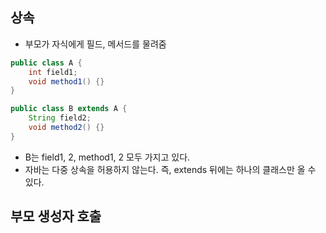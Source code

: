 ## 상속

- 부모가 자식에게 필드, 메서드를 물려줌

```java
public class A {
    int field1;
    void method1() {}
}

public class B extends A {
    String field2;
    void method2() {}
}
```

- B는 field1, 2, method1, 2 모두 가지고 있다.
- 자바는 다중 상속을 허용하지 않는다. 즉, extends 뒤에는 하나의 클래스만 올 수 있다.

## 부모 생성자 호출
